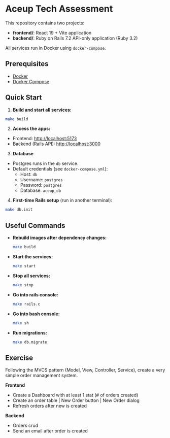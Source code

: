 # Aceup Tech Assessment 

This repository contains two projects:
- **frontend/**: React 19 + Vite application
- **backend/**: Ruby on Rails 7.2 API-only application (Ruby 3.2)

All services run in Docker using `docker-compose`.

## Prerequisites
- [Docker](https://www.docker.com/get-started)
- [Docker Compose](https://docs.docker.com/compose/)

## Quick Start

1. **Build and start all services:**

```bash
make build
```

2. **Access the apps:**
- Frontend: [http://localhost:5173](http://localhost:5173)
- Backend (Rails API): [http://localhost:3000](http://localhost:3000)

3. **Database**
- Postgres runs in the `db` service.
- Default credentials (see `docker-compose.yml`):
  - Host: `db`
  - Username: `postgres`
  - Password: `postgres`
  - Database: `aceup_db`

4. **First-time Rails setup** (run in another terminal):

```bash
make db.init
```

## Useful Commands

- **Rebuild images after dependency changes:**
  ```bash
  make build
  ```

- **Start the services:**
  ```bash
  make start
  ```

- **Stop all services:**
  ```bash
  make stop
  ```

- **Go into rails console:**
  ```bash
  make rails.c
  ```

- **Go into bash console:**
  ```bash
  make sh
  ```

- **Run migrations:**
  ```bash
  make db.migrate
  ```

## Exercise

Following the MVCS pattern (Model, View, Controller, Service), create a very simple order management system.

**Frontend**

- Create a Dashboard with at least 1 stat (# of orders created)
- Create an order table | New Order button | New Order dialog
- Refresh orders after new is created

**Backend**

- Orders crud
- Send an email after order is created
